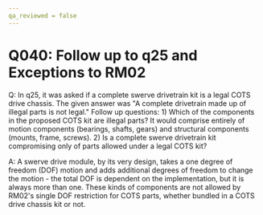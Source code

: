 ```yaml
---
qa_reviewed = false
---
```


# Q040: Follow up to q25 and Exceptions to RM02

Q: In q25, it was asked if a complete swerve drivetrain kit is a legal COTS drive chassis. The given answer was "A complete drivetrain made up of illegal parts is not legal." Follow up questions: 1) Which of the components in the proposed COTS kit are illegal parts? It would comprise entirely of motion components (bearings, shafts, gears) and structural components (mounts, frame, screws). 2) Is a complete swerve drivetrain kit compromising only of parts allowed under <RM02> a legal COTS kit?

A: A swerve drive module, by its very design, takes a one degree of freedom (DOF) motion and adds additional degrees of freedom to change the motion - the total DOF is dependent on the implementation, but it is always more than one. These kinds of components are not allowed by RM02's single DOF restriction for COTS parts, whether bundled in a COTS drive chassis kit or not.